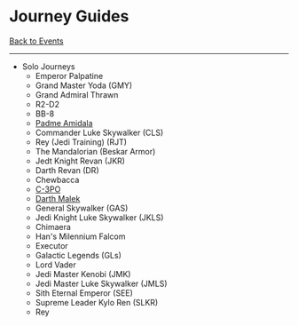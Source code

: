 # Journey Guides

[Back to Events](../README.md)

---

- Solo Journeys
  - Emperor Palpatine
  - Grand Master Yoda (GMY)
  - Grand Admiral Thrawn
  - R2-D2
  - BB-8
  - [Padme Amidala](../Teams/Geos.md)
  - Commander Luke Skywalker (CLS)
  - Rey (Jedi Training) (RJT)
  - The Mandalorian (Beskar Armor)
  - Jedt Knight Revan (JKR)
  - Darth Revan (DR)
  - Chewbacca
  - [C-3PO](../Teams/Ewoks.md)
  - [Darth Malek](../Teams/Darth%20Malek%20Event.md)
  - General Skywalker (GAS)
  - Jedi Knight Luke Skywalker (JKLS)
  - Chimaera
  - Han's Milennium Falcom
  - Executor
  - Galactic Legends (GLs)
  - Lord Vader
  - Jedi Master Kenobi (JMK)
  - Jedi Master Luke Skywalker (JMLS)
  - Sith Eternal Emperor (SEE)
  - Supreme Leader Kylo Ren (SLKR)
  - Rey

